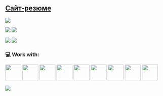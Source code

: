 ## [Сайт-резюме](https://parlelya.github.io/ParLelya/)

![](https://github-profile-summary-cards.vercel.app/api/cards/profile-details?username=ParLelya&theme=monokai)

![](https://github-profile-summary-cards.vercel.app/api/cards/most-commit-language?username=ParLelya&theme=monokai) 
![](https://github-profile-summary-cards.vercel.app/api/cards/repos-per-language?username=ParLelya&theme=monokai)

![](https://github-profile-summary-cards.vercel.app/api/cards/stats?username=ParLelya&theme=monokai) 
![](https://github-profile-summary-cards.vercel.app/api/cards/productive-time?username=ParLelya&theme=monokai&utcOffset=3) 

<!-- [![codewars](https://www.codewars.com/users/ParLelya/badges/large)](https://www.codewars.com/users/ParLelya)  -->

### 💻 Work with:
<img src="https://cdn.jsdelivr.net/gh/devicons/devicon/icons/html5/html5-plain-wordmark.svg" width="50px" /> <img src="https://cdn.jsdelivr.net/gh/devicons/devicon/icons/css3/css3-plain-wordmark.svg" width="50px" /> <img src="https://cdn.jsdelivr.net/gh/devicons/devicon/icons/sass/sass-original.svg" width="50px"/> <img src="https://cdn.jsdelivr.net/gh/devicons/devicon/icons/javascript/javascript-plain.svg" width="50px" /> <img src="https://cdn.jsdelivr.net/gh/devicons/devicon/icons/typescript/typescript-plain.svg" width="50px" /> <img src="https://cdn.jsdelivr.net/gh/devicons/devicon/icons/react/react-original.svg" width="50px"/> <img src="https://cdn.jsdelivr.net/gh/devicons/devicon/icons/redux/redux-original.svg" width="50px"/>  <img src="https://cdn.jsdelivr.net/gh/devicons/devicon/icons/webpack/webpack-original.svg" width="50px"/> <img src="https://cdn.jsdelivr.net/gh/devicons/devicon/icons/git/git-plain.svg" width="50px"/>

![](https://komarev.com/ghpvc/?username=parlelya&color=blueviolet&style=for-the-badge&label=Просмотров+профиля:)

<!-- <img src="https://cdn.jsdelivr.net/gh/devicons/devicon/icons/canva/canva-original.svg" width="50px"/>  -->
<!-- <img src="https://cdn.jsdelivr.net/gh/devicons/devicon/icons/figma/figma-original.svg" width="50px"/>  -->
<!-- <img src="https://cdn.jsdelivr.net/gh/devicons/devicon/icons/bootstrap/bootstrap-plain-wordmark.svg" width="50px"/> -->
<!-- <img src="https://cdn.jsdelivr.net/gh/devicons/devicon/icons/tailwindcss/tailwindcss-plain.svg" width="50px"/> -->
<!-- <img src="https://cdn.jsdelivr.net/gh/devicons/devicon/icons/materialui/materialui-original.svg" width="50px" /> -->
<!-- <img src="https://cdn.jsdelivr.net/gh/devicons/devicon/icons/jest/jest-plain.svg" width="50px"/> -->
<!-- <img src="https://cdn.jsdelivr.net/gh/devicons/devicon/icons/selenium/selenium-original.svg" width="50px"/> -->
<!-- <img src="https://cdn.jsdelivr.net/gh/devicons/devicon/icons/nextjs/nextjs-original.svg" width="50px"/> -->
<!-- <img src="https://cdn.jsdelivr.net/gh/devicons/devicon/icons/nodejs/nodejs-original.svg" width="50px"/> -->
<!-- <img src="https://cdn.jsdelivr.net/gh/devicons/devicon/icons/angularjs/angularjs-plain.svg" width="50px"/> -->
<!-- <img src="https://cdn.jsdelivr.net/gh/devicons/devicon/icons/mongodb/mongodb-original.svg" width="50px"/>  -->

